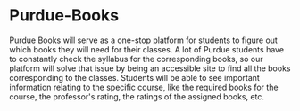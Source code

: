 # Purdue-Books
Purdue Books will serve as a one-stop platform for students to figure out which books they will need for their classes. A lot of Purdue students have to constantly check the syllabus for the corresponding books, so our platform will solve that issue by being an accessible site to find all the books corresponding to the classes. Students will be able to see important information relating to the specific course, like the required books for the course, the professor's rating, the ratings of the assigned books, etc.
